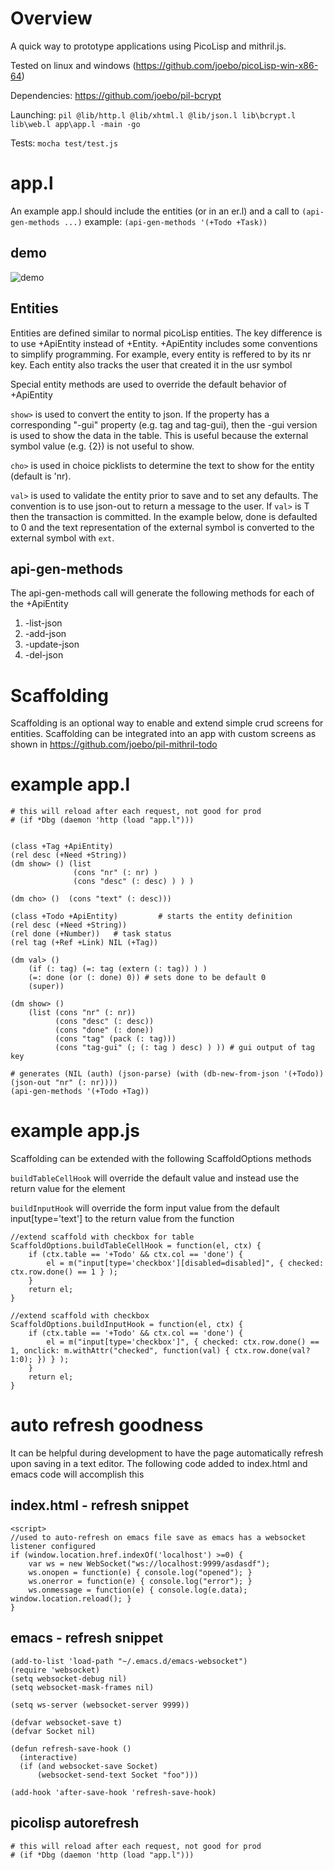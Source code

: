 # Overview

A quick way to prototype applications using PicoLisp and mithril.js.

Tested on linux and windows (https://github.com/joebo/picoLisp-win-x86-64)

Dependencies: https://github.com/joebo/pil-bcrypt

Launching: `pil @lib/http.l @lib/xhtml.l @lib/json.l lib\bcrypt.l lib\web.l app\app.l -main -go`

Tests: `mocha test/test.js`
# app.l

An example app.l should include the entities (or in an er.l) and a call to `(api-gen-methods ...)` example:  `(api-gen-methods '(+Todo +Task))`

## demo

![demo](https://cloud.githubusercontent.com/assets/151573/18569188/17cbf45a-7b6f-11e6-822f-45b02fea9020.gif)

## Entities

Entities are defined similar to normal picoLisp entities. The key difference is to use +ApiEntity instead of +Entity. +ApiEntity includes some conventions to simplify programming. For example, every entity is reffered to by its nr key. Each entity also tracks the user that created it in the usr symbol

Special entity methods are used to override the default behavior of +ApiEntity

`show>` is used to convert the entity to json. If the property has a corresponding "-gui" property (e.g. tag and tag-gui), then the -gui version is used to show the data in the table. This is useful because the external symbol value (e.g. {2}) is not useful to show.

`cho>` is used in choice picklists to determine the text to show for the entity (default is 'nr).

`val>` is used to validate the entity prior to save and to set any defaults. The convention is to use json-out to return a message to the user. If `val>` is T then the transaction is committed. In the example below, done is defaulted to 0 and the text representation of the external symbol is converted to the external symbol with `ext`.


## api-gen-methods

The api-gen-methods call will generate the following methods for each of the +ApiEntity

1. -list-json
1. -add-json
1. -update-json
1. -del-json

# Scaffolding

Scaffolding is an optional way to enable and extend simple crud screens for entities. Scaffolding can be integrated into an app with custom screens as shown in https://github.com/joebo/pil-mithril-todo

# example app.l

    # this will reload after each request, not good for prod
    # (if *Dbg (daemon 'http (load "app.l")))


    (class +Tag +ApiEntity)
    (rel desc (+Need +String))
    (dm show> () (list
                  (cons "nr" (: nr) )
                  (cons "desc" (: desc) ) ) )

    (dm cho> ()  (cons "text" (: desc)))

    (class +Todo +ApiEntity)         # starts the entity definition
    (rel desc (+Need +String))
    (rel done (+Number))   # task status
    (rel tag (+Ref +Link) NIL (+Tag))

    (dm val> ()
        (if (: tag) (=: tag (extern (: tag)) ) )
        (=: done (or (: done) 0)) # sets done to be default 0
        (super))

    (dm show> ()
        (list (cons "nr" (: nr))
              (cons "desc" (: desc))
              (cons "done" (: done))
              (cons "tag" (pack (: tag)))
              (cons "tag-gui" (; (: tag ) desc) ) )) # gui output of tag key

    # generates (NIL (auth) (json-parse) (with (db-new-from-json '(+Todo)) (json-out "nr" (: nr))))
    (api-gen-methods '(+Todo +Tag))


# example app.js

Scaffolding can be extended with the following ScaffoldOptions methods

`buildTableCellHook` will override the default <span>value</span> and instead use the return value for the element

`buildInputHook` will override the form input value from the default input[type='text'] to the return value from the function

    //extend scaffold with checkbox for table
    ScaffoldOptions.buildTableCellHook = function(el, ctx) {
        if (ctx.table == '+Todo' && ctx.col == 'done') {
            el = m("input[type='checkbox'][disabled=disabled]", { checked: ctx.row.done() == 1 } );
        } 
        return el;
    }

    //extend scaffold with checkbox
    ScaffoldOptions.buildInputHook = function(el, ctx) {
        if (ctx.table == '+Todo' && ctx.col == 'done') {
            el = m("input[type='checkbox']", { checked: ctx.row.done() == 1, onclick: m.withAttr("checked", function(val) { ctx.row.done(val?1:0); }) } );
        } 
        return el;
    }



# auto refresh goodness

It can be helpful during development to have the page automatically refresh upon saving in a text editor. The following code added to index.html and emacs code will accomplish this

## index.html - refresh snippet
    <script>
    //used to auto-refresh on emacs file save as emacs has a websocket listener configured
    if (window.location.href.indexOf('localhost') >=0) {
        var ws = new WebSocket("ws://localhost:9999/asdasdf");
        ws.onopen = function(e) { console.log("opened"); }
        ws.onerror = function(e) { console.log("error"); }
        ws.onmessage = function(e) { console.log(e.data); window.location.reload(); }
    }
  </script>

## emacs - refresh snippet

    (add-to-list 'load-path "~/.emacs.d/emacs-websocket")
    (require 'websocket)
    (setq websocket-debug nil)
    (setq websocket-mask-frames nil)

    (setq ws-server (websocket-server 9999))

    (defvar websocket-save t)
    (defvar Socket nil)

    (defun refresh-save-hook ()
      (interactive)
      (if (and websocket-save Socket)
          (websocket-send-text Socket "foo")))

    (add-hook 'after-save-hook 'refresh-save-hook)


## picolisp autorefresh

    # this will reload after each request, not good for prod
    # (if *Dbg (daemon 'http (load "app.l")))
